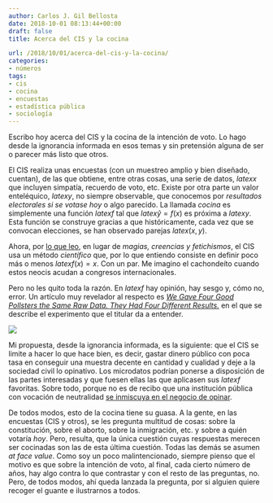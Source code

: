 ```yaml
---
author: Carlos J. Gil Bellosta
date: 2018-10-01 08:13:44+00:00
draft: false
title: Acerca del CIS y la cocina

url: /2018/10/01/acerca-del-cis-y-la-cocina/
categories:
- números
tags:
- cis
- cocina
- encuestas
- estadística pública
- sociología
---
```


Escribo hoy acerca del CIS y la cocina de la intención de voto. Lo hago desde la ignorancia informada en esos temas y sin pretensión alguna de ser o parecer más listo que otros.

El CIS realiza unas encuestas (con un muestreo amplio y bien diseñado, cuentan), de las que obtiene, entre otras cosas, una serie de datos, $latex x$ que incluyen simpatía, recuerdo de voto, etc. Existe por otra parte un valor enteléquico, $latex y$, no siempre observable, que conocemos por _resultados electorales si se votase hoy_ o algo parecido. La llamada _cocina_ es simplemente una función $latex f$ tal que $latex \hat{y} = f(x)$ es próxima a $latex y$. Esta función se construye gracias a que históricamente, cada vez que se convocan elecciones, se han observado parejas $latex (x, y)$.

Ahora, por [lo que leo](https://www.elconfidencial.com/espana/2018-09-30/antonio-alaminos-barometro-cis-tezanos-cambio-encuestas_1622877/), en lugar de _magias, creencias y fetichismos_, el CIS usa un método _científico_ que, por lo que entiendo consiste en definir poco más o menos $latex f(x) = x$. Con un par. Me imagino el cachondeíto cuando estos neocis acudan a congresos internacionales.

Pero no les quito toda la razón. En $latex f$ hay opinión, hay sesgo y, cómo no, error. Un artículo muy revelador al respecto es [_We Gave Four Good Pollsters the Same Raw Data. They Had Four Different Results._](https://www.nytimes.com/interactive/2016/09/20/upshot/the-error-the-polling-world-rarely-talks-about.html) en el que se describe el experimento que el titular da a entender.

![](/wp-uploads/2018/09/encuestas_florida.png#center)


Mi propuesta, desde la ignorancia informada, es la siguiente: que el CIS se limite a hacer lo que hace bien, es decir, gastar dinero público con poca tasa en conseguir una muestra decente en cantidad y cualidad y deje a la sociedad civil lo opinativo. Los microdatos podrían ponerse a disposición de las partes interesadas y que fuesen ellas las que aplicasen sus $latex f$ favoritas. Sobre todo, porque no es de recibo que una institución pública con vocación de neutralidad [se inmiscuya en el negocio de opinar](https://www.datanalytics.com/2012/03/07/esperanzador-no-varianzador/).

De todos modos, esto de la cocina tiene su guasa. A la gente, en las encuestas (CIS y otros), se les pregunta multitud de cosas: sobre la constitución, sobre el aborto, sobre la inmigración, etc. y sobre a quién votaría _hoy_. Pero, resulta, que la única cuestión cuyas respuestas merecen ser cocinadas son las de esta última cuestión. Todas las demás se asumen _at face value_. Como soy un poco malintencionado, siempre pienso que el motivo es que sobre la intención de voto, al final, cada cierto número de años, hay algo contra lo que contrastar y con el resto de las preguntas, no. Pero, de todos modos, ahí queda lanzada la pregunta, por si alguien quiere recoger el guante e ilustrarnos a todos.
